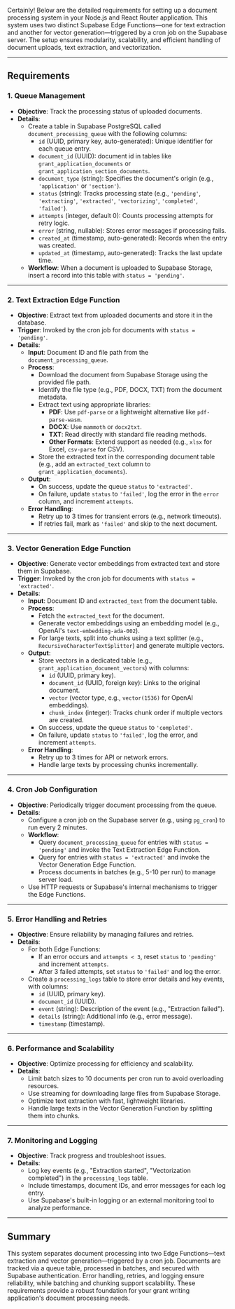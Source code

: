 Certainly! Below are the detailed requirements for setting up a document processing system in your Node.js and React Router application. This system uses two distinct Supabase Edge Functions—one for text extraction and another for vector generation—triggered by a cron job on the Supabase server. The setup ensures modularity, scalability, and efficient handling of document uploads, text extraction, and vectorization.

---

## Requirements

### 1. Queue Management
- **Objective**: Track the processing status of uploaded documents.
- **Details**:
  - Create a table in Supabase PostgreSQL called `document_processing_queue` with the following columns:
    - `id` (UUID, primary key, auto-generated): Unique identifier for each queue entry.
    - `document_id` (UUID): document id in tables like `grant_application_documents` or `grant_application_section_documents`.
    - `document_type` (string): Specifies the document's origin (e.g., `'application'` or `'section'`).
    - `status` (string): Tracks processing state (e.g., `'pending'`, `'extracting'`, `'extracted'`, `'vectorizing'`, `'completed'`, `'failed'`).
    - `attempts` (integer, default 0): Counts processing attempts for retry logic.
    - `error` (string, nullable): Stores error messages if processing fails.
    - `created_at` (timestamp, auto-generated): Records when the entry was created.
    - `updated_at` (timestamp, auto-generated): Tracks the last update time.
  - **Workflow**: When a document is uploaded to Supabase Storage, insert a record into this table with `status = 'pending'`.

---

### 2. Text Extraction Edge Function
- **Objective**: Extract text from uploaded documents and store it in the database.
- **Trigger**: Invoked by the cron job for documents with `status = 'pending'`.
- **Details**:
  - **Input**: Document ID and file path from the `document_processing_queue`.
  - **Process**:
    - Download the document from Supabase Storage using the provided file path.
    - Identify the file type (e.g., PDF, DOCX, TXT) from the document metadata.
    - Extract text using appropriate libraries:
      - **PDF**: Use `pdf-parse` or a lightweight alternative like `pdf-parse-wasm`.
      - **DOCX**: Use `mammoth` or `docx2txt`.
      - **TXT**: Read directly with standard file reading methods.
      - **Other Formats**: Extend support as needed (e.g., `xlsx` for Excel, `csv-parse` for CSV).
    - Store the extracted text in the corresponding document table (e.g., add an `extracted_text` column to `grant_application_documents`).
  - **Output**:
    - On success, update the queue `status` to `'extracted'`.
    - On failure, update `status` to `'failed'`, log the error in the `error` column, and increment `attempts`.
  - **Error Handling**:
    - Retry up to 3 times for transient errors (e.g., network timeouts).
    - If retries fail, mark as `'failed'` and skip to the next document.

---

### 3. Vector Generation Edge Function
- **Objective**: Generate vector embeddings from extracted text and store them in Supabase.
- **Trigger**: Invoked by the cron job for documents with `status = 'extracted'`.
- **Details**:
  - **Input**: Document ID and `extracted_text` from the document table.
  - **Process**:
    - Fetch the `extracted_text` for the document.
    - Generate vector embeddings using an embedding model (e.g., OpenAI's `text-embedding-ada-002`).
    - For large texts, split into chunks using a text splitter (e.g., `RecursiveCharacterTextSplitter`) and generate multiple vectors.
  - **Output**:
    - Store vectors in a dedicated table (e.g., `grant_application_document_vectors`) with columns:
      - `id` (UUID, primary key).
      - `document_id` (UUID, foreign key): Links to the original document.
      - `vector` (vector type, e.g., `vector(1536)` for OpenAI embeddings).
      - `chunk_index` (integer): Tracks chunk order if multiple vectors are created.
    - On success, update the queue `status` to `'completed'`.
    - On failure, update `status` to `'failed'`, log the error, and increment `attempts`.
  - **Error Handling**:
    - Retry up to 3 times for API or network errors.
    - Handle large texts by processing chunks incrementally.

---

### 4. Cron Job Configuration
- **Objective**: Periodically trigger document processing from the queue.
- **Details**:
  - Configure a cron job on the Supabase server (e.g., using `pg_cron`) to run every 2 minutes.
  - **Workflow**:
    - Query `document_processing_queue` for entries with `status = 'pending'` and invoke the Text Extraction Edge Function.
    - Query for entries with `status = 'extracted'` and invoke the Vector Generation Edge Function.
    - Process documents in batches (e.g., 5-10 per run) to manage server load.
  - Use HTTP requests or Supabase's internal mechanisms to trigger the Edge Functions.

---

### 5. Error Handling and Retries
- **Objective**: Ensure reliability by managing failures and retries.
- **Details**:
  - For both Edge Functions:
    - If an error occurs and `attempts < 3`, reset `status` to `'pending'` and increment `attempts`.
    - After 3 failed attempts, set `status` to `'failed'` and log the error.
  - Create a `processing_logs` table to store error details and key events, with columns:
    - `id` (UUID, primary key).
    - `document_id` (UUID).
    - `event` (string): Description of the event (e.g., "Extraction failed").
    - `details` (string): Additional info (e.g., error message).
    - `timestamp` (timestamp).

---

### 6. Performance and Scalability
- **Objective**: Optimize processing for efficiency and scalability.
- **Details**:
  - Limit batch sizes to 10 documents per cron run to avoid overloading resources.
  - Use streaming for downloading large files from Supabase Storage.
  - Optimize text extraction with fast, lightweight libraries.
  - Handle large texts in the Vector Generation Function by splitting them into chunks.

---

### 7. Monitoring and Logging
- **Objective**: Track progress and troubleshoot issues.
- **Details**:
  - Log key events (e.g., "Extraction started", "Vectorization completed") in the `processing_logs` table.
  - Include timestamps, document IDs, and error messages for each log entry.
  - Use Supabase's built-in logging or an external monitoring tool to analyze performance.

---

## Summary
This system separates document processing into two Edge Functions—text extraction and vector generation—triggered by a cron job. Documents are tracked via a queue table, processed in batches, and secured with Supabase authentication. Error handling, retries, and logging ensure reliability, while batching and chunking support scalability. These requirements provide a robust foundation for your grant writing application's document processing needs.
